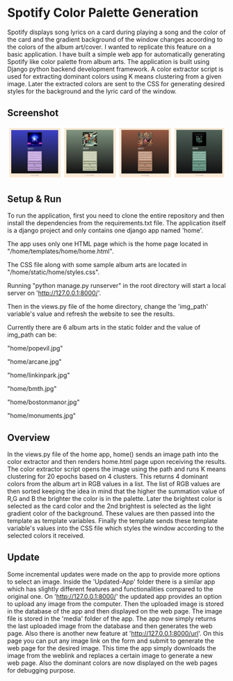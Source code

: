 
# Spotify Color Palette Generation

Spotify displays song lyrics on a card during playing a song and the color of the card and the gradient background of the window changes acoording to the colors of the album art/cover. I wanted to replicate this feature on a basic application. I have built a simple web app for automatically generating Spotify like color palette from album arts. 
The application is built using Django python backend development framework. A color extractor script is used for extracting dominant colors using K means clustering from a given image. Later the extracted colors are sent to the CSS for generating desired styles for the background and the lyric card of the window.

## Screenshot
![](screenshot.png)

## Setup & Run
To run the application, first you need to clone the entire repository and then install the dependencies from the requirements.txt file.
The application itself is a django project and only contains one django app named 'home'.

The app uses only one HTML page which is the home page located in "/home/templates/home/home.html". 

The CSS file along with some sample album arts are located in "/home/static/home/styles.css".

Running "python manage.py runserver" in the root directory will start a local server on 'http://127.0.0.1:8000/'.

Then in the views.py file of the home directory, change the 'img_path' variable's value and refresh the website to see the results.

Currently there are 6 album arts in the static folder and the value of img_path can be:

"home/popevil.jpg"

"home/arcane.jpg"

"home/linkinpark.jpg" 

"home/bmth.jpg" 

"home/bostonmanor.jpg" 

"home/monuments.jpg" 



## Overview
In the views.py file of the home app, home() sends an image path into the color extractor and then renders home.html page upon receiving the results.
The color extractor script opens the image using the path and runs K means clustering for 20 epochs based on 4 clusters. This returns 4 dominant colors from the album art in RGB values in a list.
The list of RGB values are then sorted keeping the idea in mind that the higher the summation value of R,G and B the brighter the color is in the palette.
Later the brightest color is selected as the card color and the 2nd brightest is selected as the light gradient color of the background. These values are then passed into the template as template variables. Finally the template sends these template variable's values into the CSS file which styles the window according to the selected colors it received.

## Update
Some incremental updates were made on the app to provide more options to select an image. Inside the 'Updated-App' folder there is a similar app which has slightly different features and functionalities compared to the original one. On 'http://127.0.0.1:8000/' the updated app provides an option to upload any image from the computer. Then the uploaded image is stored in the database of the app and then displayed on the web page. The image file is stored in the 'media' folder of the app. The app now simply returns the last uploaded image from the database and then generates the web page.
Also there is another new feature at 'http://127.0.0.1:8000/url'. On this page you can put any image link on the form and submit to generate the web page for the desired image. This time the app simply downloads the image from the weblink and replaces a certain image to generate a new web page. 
Also the dominant colors are now displayed on the web pages for debugging purpose.
